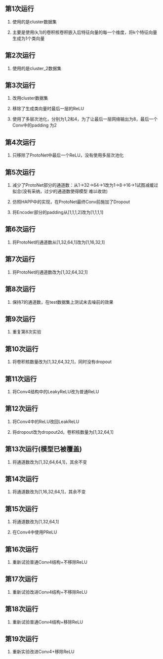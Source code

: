 ## 第1次运行

1. 使用的是cluster数据集

2. 主要是使用(k,1)的卷积核卷积嵌入后特征向量的每一个维度，将k个特征向量生成为1个类向量

## 第2次运行

1. 使用的是cluster_2数据集

## 第3次运行

1. 改用cluster数据集

2. 移除了生成类向量时最后一层的ReLU

3. 使用了多层次池化，分别为1,2和4，为了让最后一层网络输出为8，最后一个Conv中的padding
为2

## 第4次运行

1. 只移除了ProtoNet中最后一个ReLU，没有使用多层次池化

## 第5次运行

1. 减少了ProtoNet部分的通道数：从1->32->64->1改为1->8->16->1试图减缓过拟合(没有采纳，过少的通道数使得模型
难以收敛)

2. 仿照HAPP中的实现，在ProtoNet最终Conv前施加了Dropout

3. 将Encoder部分的padding从[1,1,1,2]改为[1,1,1,1]

## 第6次运行

1. 将ProtoNet的通道数从[1,32,64,1]改为[1,16,32,1]

## 第7次运行

1. 将ProtoNet的通道数改为[1,32,64,32,1]

## 第8次运行

1. 保持7的通道数，在test数据集上测试未去噪前的效果

## 第9次运行

1. 重复第8次实验

## 第10次运行

1. 将卷积核数量改为[1,32,64,32,1]，同时没有dropout

## 第11次运行

1. 将Conv4结构中的LeakyReLU改为普通ReLU

## 第12次运行

1. 将Conv4中的ReLU改回LeakReLU

2. 将dropout改为dropout2d，卷积核数量为[1,32,64,1]

## 第13次运行(模型已被覆盖)

1. 将通道数改为[1,32,64,64,1]，其余不变

## 第14次运行

1. 将通道数改为[1,16,32,64,1]，其余不变

## 第15次运行

1. 将通道数改为[1,32,64,1]

2. 在Conv4中使用PReLU

## 第16次运行

1. 重新试验普通Conv4结构+不移除ReLU

## 第17次运行

1. 重新试验改进Conv4结构+不移除ReLU

## 第18次运行

1. 重新试验普通Conv4结构+移除ReLU

## 第19次运行

1. 重新实验改进Conv4+移除ReLU

